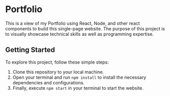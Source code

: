 # Portfolio

This is a view of my Portfolio using React, Node, and other react components to build this single-page website.
The purpose of this project is to visually showcase technical skills as well as programming expertise.

## Getting Started
To explore this project, follow these simple steps:

1. Clone this repository to your local machine.
2. Open your terminal and run `npm install` to install the necessary dependencies and configurations.
3. Finally, execute `npm start` in your terminal to start the website.